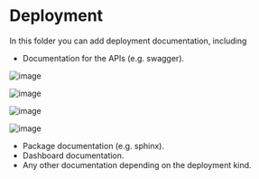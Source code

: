 # Deployment

In this folder you can add deployment documentation, including

* Documentation for the APIs (e.g. swagger).


![image](https://user-images.githubusercontent.com/99290509/207203430-b5283da4-8fa2-4ef0-8881-3fcfd9910644.png)


![image](https://user-images.githubusercontent.com/99290509/207203448-2f553c86-e195-47df-9025-cd7d9381822d.png)

![image](https://user-images.githubusercontent.com/99290509/207203355-5c8ada12-ae04-462c-8786-d0a733470e32.png)

![image](https://user-images.githubusercontent.com/99290509/207203825-2de0dfc2-9581-4918-b0e3-3d0f2f9f6064.png)


* Package documentation (e.g. sphinx).
* Dashboard documentation.
* Any other documentation depending on the deployment kind.

